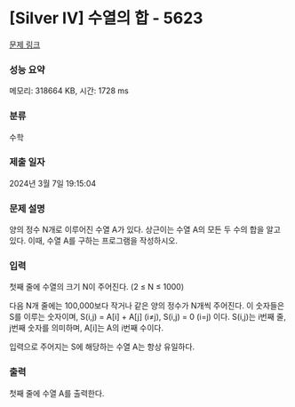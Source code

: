 # [Silver IV] 수열의 합 - 5623 

[문제 링크](https://www.acmicpc.net/problem/5623) 

### 성능 요약

메모리: 318664 KB, 시간: 1728 ms

### 분류

수학

### 제출 일자

2024년 3월 7일 19:15:04

### 문제 설명

<p>양의 정수 N개로 이루어진 수열 A가 있다. 상근이는 수열 A의 모든 두 수의 합을 알고 있다. 이때, 수열 A를 구하는 프로그램을 작성하시오.</p>

### 입력 

 <p>첫째 줄에 수열의 크기 N이 주어진다. (2 ≤ N ≤ 1000)</p>

<p>다음 N개 줄에는 100,000보다 작거나 같은 양의 정수가 N개씩 주어진다. 이 숫자들은 S를 이루는 숫자이며, S(i,j) = A[i] + A[j] (i≠j), S(i,j) = 0 (i=j) 이다. S(i,j)는 i번째 줄, j번째 숫자를 의미하며, A[i]는 A의 i번째 수이다.</p>

<p>입력으로 주어지는 S에 해당하는 수열 A는 항상 유일하다.</p>

### 출력 

 <p>첫째 줄에 수열 A를 출력한다.</p>

